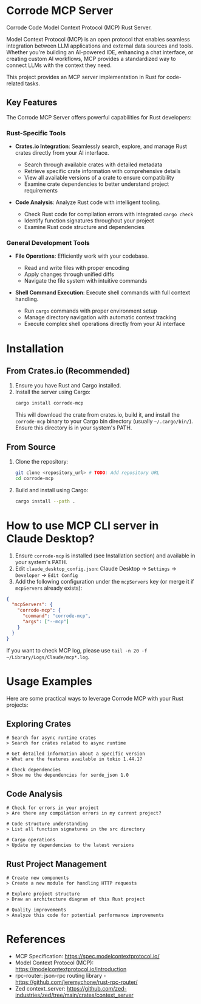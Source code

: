 # Corrode MCP Server

Corrode Code Model Context Protocol (MCP) Rust Server.

Model Context Protocol (MCP) is an open protocol that enables seamless integration between LLM applications
and external data sources and tools. Whether you're building an AI-powered IDE, enhancing a chat interface,
or creating custom AI workflows, MCP provides a standardized way to connect LLMs with the context they need.

This project provides an MCP server implementation in Rust for code-related tasks.

## Key Features

The Corrode MCP Server offers powerful capabilities for Rust developers:

### Rust-Specific Tools

- **Crates.io Integration**: Seamlessly search, explore, and manage Rust crates directly from your AI interface.
  - Search through available crates with detailed metadata
  - Retrieve specific crate information with comprehensive details
  - View all available versions of a crate to ensure compatibility
  - Examine crate dependencies to better understand project requirements

- **Code Analysis**: Analyze Rust code with intelligent tooling.
  - Check Rust code for compilation errors with integrated `cargo check`
  - Identify function signatures throughout your project
  - Examine Rust code structure and dependencies

### General Development Tools

- **File Operations**: Efficiently work with your codebase.
  - Read and write files with proper encoding
  - Apply changes through unified diffs
  - Navigate the file system with intuitive commands

- **Shell Command Execution**: Execute shell commands with full context handling.
  - Run `cargo` commands with proper environment setup
  - Manage directory navigation with automatic context tracking
  - Execute complex shell operations directly from your AI interface

# Installation

## From Crates.io (Recommended)

1. Ensure you have Rust and Cargo installed.
2. Install the server using Cargo:
   ```bash
   cargo install corrode-mcp
   ```
   This will download the crate from crates.io, build it, and install the `corrode-mcp` binary to your Cargo bin directory (usually `~/.cargo/bin/`). Ensure this directory is in your system's PATH.

## From Source

1. Clone the repository:
   ```bash
   git clone <repository_url> # TODO: Add repository URL
   cd corrode-mcp
   ```
2. Build and install using Cargo:
   ```bash
   cargo install --path .
   ```

# How to use MCP CLI server in Claude Desktop?

1. Ensure `corrode-mcp` is installed (see Installation section) and available in your system's PATH.
2. Edit `claude_desktop_config.json`: Claude Desktop -> `Settings` -> `Developer` -> `Edit Config`
3. Add the following configuration under the `mcpServers` key (or merge it if `mcpServers` already exists):

```json
{
  "mcpServers": {
    "corrode-mcp": {
      "command": "corrode-mcp",
      "args": ["--mcp"]
    }
  }
}
```

If you want to check MCP log, please use `tail -n 20 -f ~/Library/Logs/Claude/mcp*.log`.

# Usage Examples

Here are some practical ways to leverage Corrode MCP with your Rust projects:

## Exploring Crates
```
# Search for async runtime crates
> Search for crates related to async runtime

# Get detailed information about a specific version
> What are the features available in tokio 1.44.1?

# Check dependencies
> Show me the dependencies for serde_json 1.0
```

## Code Analysis
```
# Check for errors in your project
> Are there any compilation errors in my current project?

# Code structure understanding
> List all function signatures in the src directory

# Cargo operations
> Update my dependencies to the latest versions
```

## Rust Project Management
```
# Create new components
> Create a new module for handling HTTP requests

# Explore project structure
> Draw an architecture diagram of this Rust project

# Quality improvements
> Analyze this code for potential performance improvements
```

# References

* MCP Specification: https://spec.modelcontextprotocol.io/
* Model Context Protocol (MCP): https://modelcontextprotocol.io/introduction
* rpc-router: json-rpc routing library - https://github.com/jeremychone/rust-rpc-router/
* Zed context_server: https://github.com/zed-industries/zed/tree/main/crates/context_server

